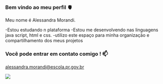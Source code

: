 ### Bem vindo ao meu perfil 🫀

Meu nome é Alessandra Morandi.

-Estou estudando n plataforma
-Estou me desenvolvendo nas linguagens java script, html e css.
-utilizo este espaço para minha organização e compartilhamento dos meus projetos

### Você pode entrar em contato comigo ! 📫

alessandra.morandi@escola.pr.gov.br


![](https://media.tenor.com/KjChXs6yxScAAAAC/smile.gif)
